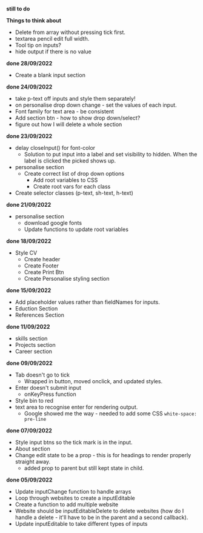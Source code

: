 __still to do__


__Things to think about__
* Delete from array without pressing tick first.
* textarea pencil edit full width. 
* Tool tip on inputs?
* hide output if there is no value

__done 28/09/2022__
* Create a blank input section

__done 24/09/2022__
* take p-text off inputs and style them separately!
* on personalise drop down change - set the values of each input.  
* Font family for text area - be consistent
* Add section btn - how to show drop down/select?
* figure out how I will delete a whole section

__done 23/09/2022__
* delay closeInput() for font-color
    * Solution to put input into a label and set visibility to hidden. When the label is clicked the picked shows up.
* personalise section
    * Create correct list of drop down options
        * Add root variables to CSS 
        * Create root vars for each class
* Create selector classes (p-text, sh-text, h-text)


__done 21/09/2022__
* personalise section
    * download google fonts
    * Update functions to update root variables

__done 18/09/2022__
* Style CV
    * Create header
    * Create Footer
    * Create Print Btn
    * Create Personalise styling section


__done 15/09/2022__
* Add placeholder values rather than fieldNames for inputs. 
* Eduction Section
* References Section


__done 11/09/2022__
* skills section
* Projects section
* Career section

__done 09/09/2022__
* Tab doesn't go to tick
    * Wrapped in button, moved onclick, and updated styles.
* Enter doesn't submit input
    * onKeyPress function
* Style bin to red
* text area to recognise enter for rendering output.
    * Google showed me the way - needed to add some CSS <code css>white-space: pre-line</code>

__done 07/09/2022__
* Style input btns so the tick mark is in the input.
* About section
* Change edit state to be a prop - this is for headings to render properly straight away.
    * added prop to parent but still kept state in child.

__done 05/09/2022__
* Update inputChange function to handle arrays
* Loop through websites to create a inputEditable
* Create a function to add multiple website
* Website should be inputEditableDelete to delete websites (how do I handle a delete - it'll have to be in the parent and a second callback).
* Update inputEditable to take different types of inputs